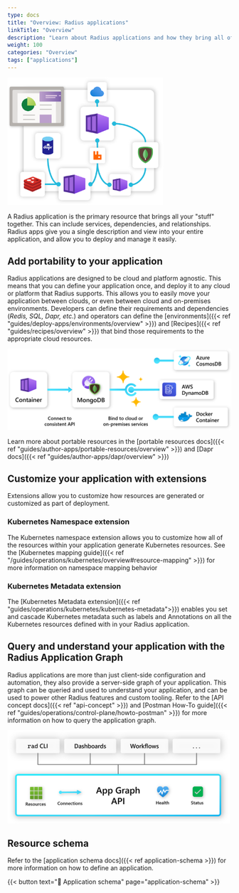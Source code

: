 ```yaml
---
type: docs
title: "Overview: Radius applications"
linkTitle: "Overview"
description: "Learn about Radius applications and how they bring all of your services, dependencies, and relationships together."
weight: 100
categories: "Overview"
tags: ["applications"]
---
```


<img src="application.png" alt="Diagram of an application" width=350px >

A Radius application is the primary resource that brings all your "stuff" together. This can include services, dependencies, and relationships. Radius apps give you a single description and view into your entire application, and allow you to deploy and manage it easily.

## Add portability to your application

Radius applications are designed to be cloud and platform agnostic. This means that you can define your application once, and deploy it to any cloud or platform that Radius supports. This allows you to easily move your application between clouds, or even between cloud and on-premises environments. Developers can define their requirements and dependencies (_Redis, SQL, Dapr, etc._) and operators can define the [environments]({{< ref "guides/deploy-apps/environments/overview" >}}) and [Recipes]({{< ref "guides/recipes/overview" >}}) that bind those requirements to the appropriate cloud resources.

<img src="portable-resources.png" alt="Diagram of portable resources binding to different clouds" width=600px >

Learn more about portable resources in the [portable resources docs]({{< ref "guides/author-apps/portable-resources/overview" >}}) and [Dapr docs]({{< ref "guides/author-apps/dapr/overview" >}})

## Customize your application with extensions

Extensions allow you to customize how resources are generated or customized as part of deployment.

### Kubernetes Namespace extension

The Kubernetes namespace extension allows you to customize how all of the resources within your application generate Kubernetes resources. See the [Kubernetes mapping guide]({{< ref "/guides/operations/kubernetes/overview#resource-mapping" >}}) for more information on namespace mapping behavior

### Kubernetes Metadata extension

The [Kubernetes Metadata extension]({{< ref "guides/operations/kubernetes/kubernetes-metadata">}}) enables you set and cascade Kubernetes metadata such as labels and Annotations on all the Kubernetes resources defined with in your Radius application.

## Query and understand your application with the Radius Application Graph

Radius applications are more than just client-side configuration and automation, they also provide a server-side graph of your application. This graph can be queried and used to understand your application, and can be used to power other Radius features and custom tooling. Refer to the [API concept docs]({{< ref "api-concept" >}}) and [Postman How-To guide]({{< ref "guides/operations/control-plane/howto-postman" >}}) for more information on how to query the application graph.

<img src="app-graph.png" alt="Diagram of the application graph" width=500px >

## Resource schema 

Refer to the [application schema docs]({{< ref application-schema >}}) for more information on how to define an application.

{{< button text="📄 Application schema" page="application-schema" >}}